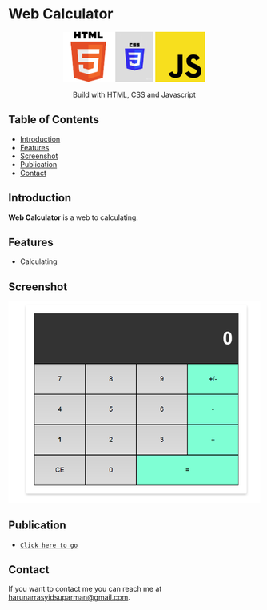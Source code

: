 <h1 align="left">Web Calculator</h1>
<p align="center">
  <img height="100" src="https://github.com/haras94/Bandung/blob/master/assets/ss%20web/html.png">
  <img height="100" src="https://github.com/haras94/Bandung/blob/master/assets/ss%20web/css.png">
  <img height="100" src="https://github.com/haras94/Bandung/blob/master/assets/ss%20web/javasript.png">
</p>
<p align="center">
  Build with HTML, CSS and Javascript
</p>

## Table of Contents

- [Introduction](#introduction)
- [Features](#features)
- [Screenshot](#screenshot)
- [Publication](#publication)
- [Contact](#contact)

## Introduction
<b>Web Calculator</b> is a web to calculating.

## Features
* Calculating

<section id="screenshot">
	
## Screenshot
<div class="demo">
    <div class="items" align="center">
	<img class="img-demo" src="https://github.com/haras94/calculator-html/blob/master/ss%20web/1.PNG">   
    </div>
 </section>
 
 ## Publication

* [`Click here to go`](https://modest-khorana-d14c64.netlify.app/)

## Contact

If you want to contact me you can reach me at <harunarrasyidsuparman@gmail.com>.

